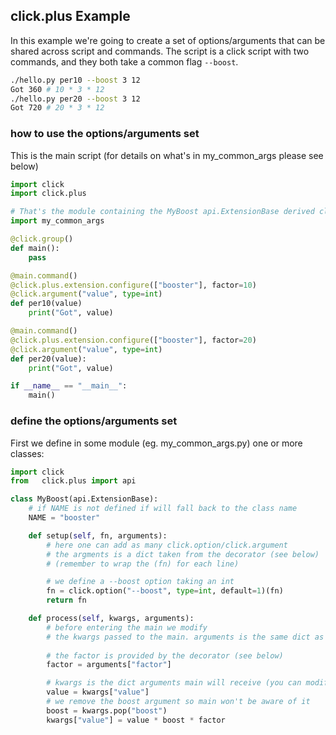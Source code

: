 ## click.plus Example
In this example we're going to create a set of options/arguments
that can be shared across script and commands.
The script is a click script with two commands, and they both take a common flag `--boost`.
```bash
./hello.py per10 --boost 3 12
Got 360 # 10 * 3 * 12
./hello.py per20 --boost 3 12
Got 720 # 20 * 3 * 12
```

### how to use the options/arguments set
This is the main script (for details on what's in my_common_args please see below)

```python
import click
import click.plus

# That's the module containing the MyBoost api.ExtensionBase derived class
import my_common_args

@click.group()
def main():
    pass

@main.command()
@click.plus.extension.configure(["booster"], factor=10)
@click.argument("value", type=int)
def per10(value)
    print("Got", value)

@main.command()
@click.plus.extension.configure(["booster"], factor=20)
@click.argument("value", type=int)
def per20(value):
    print("Got", value)

if __name__ == "__main__":
    main()
```

### define the options/arguments set
First we define in some module (eg. my_common_args.py) one or more classes:
```python
import click
from   click.plus import api

class MyBoost(api.ExtensionBase):
    # if NAME is not defined if will fall back to the class name
    NAME = "booster"

    def setup(self, fn, arguments):
        # here one can add as many click.option/click.argument
        # the argments is a dict taken from the decorator (see below)
        # (remember to wrap the (fn) for each line)

        # we define a --boost option taking an int
        fn = click.option("--boost", type=int, default=1)(fn)
        return fn

    def process(self, kwargs, arguments):
        # before entering the main we modify
        # the kwargs passed to the main. arguments is the same dict as in setup
        
        # the factor is provided by the decorator (see below)
        factor = arguments["factor"]

        # kwargs is the dict arguments main will receive (you can modify it in place)
        value = kwargs["value"]
        # we remove the boost argument so main won't be aware of it
        boost = kwargs.pop("boost")
        kwargs["value"] = value * boost * factor
```
